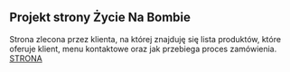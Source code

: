 ## Projekt strony Życie Na Bombie
Strona zlecona przez klienta, na której znajduję się lista produktów, które oferuje klient, menu kontaktowe oraz jak przebiega proces zamówienia.<br/>
<a href='https://zycienabombie.pl/#/'>STRONA</a>
